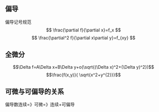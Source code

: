 ## 偏导


偏导记号规范
$$ \frac{\partial f}{\partial x}=f_x $$
$$ \frac{\partial^2 f}{\partial x\partial y}=f_{xy} $$


## 全微分



$$\Delta f=A\Delta x+B\Delta y+o(\sqrt{(\Delta x)^2+(\Delta y)^2})$$
$$\frac{f(x,y)}{ \sqrt{x^2+y^{2}}}$$




## 可微与可偏导的关系


偏导数连续=》可微=》连续+可偏导




